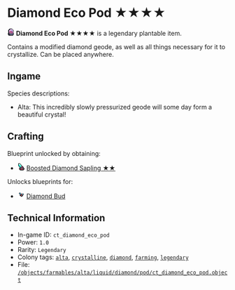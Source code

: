 # Diamond Eco Pod ★★★★

<img src="https://raw.githubusercontent.com/Ceterai/Enternia/main/objects/farmables/alta/liquid/diamond/pod/icon.png" alt="Diamond Eco Pod ★★★★ icon" loading="lazy" height=16px width="auto" /> **Diamond Eco Pod ★★★★** is a legendary plantable item.

Contains a modified diamond geode, as well as all things necessary for it to crystallize. Can be placed anywhere.

## Ingame

Species descriptions:

- Alta: This incredibly slowly pressurized geode will some day form a beautiful crystal!

## Crafting

Blueprint unlocked by obtaining:

- <img src="https://raw.githubusercontent.com/Ceterai/Enternia/main/objects/farmables/alta/liquid/diamond/boosted/icon.png" alt="Boosted Diamond Sapling ★★ icon" loading="lazy" height=16px width="auto" /> [Boosted Diamond Sapling ★★](https://ceterai.github.io/MyEnternia/Wiki/BoostedDiamondSapling)

Unlocks blueprints for:

- <img src="https://raw.githubusercontent.com/Ceterai/Enternia/main/objects/farmables/alta/liquid/diamond/icon.png" alt="Diamond Bud icon" loading="lazy" height=16px width="auto" /> [Diamond Bud](https://ceterai.github.io/MyEnternia/Wiki/DiamondBud)

## Technical Information

- In-game ID: `ct_diamond_eco_pod`
- Power: `1.0`
- Rarity: `Legendary`
- Colony tags: [`alta`](https://ceterai.github.io/MyEnternia/Wiki/Tags/Alta), [`crystalline`](https://ceterai.github.io/MyEnternia/Wiki/Tags/Crystalline), [`diamond`](https://ceterai.github.io/MyEnternia/Wiki/Tags/Diamond), [`farming`](https://ceterai.github.io/MyEnternia/Wiki/Tags/Farming), [`legendary`](https://ceterai.github.io/MyEnternia/Wiki/Tags/Legendary)
- File: [`/objects/farmables/alta/liquid/diamond/pod/ct_diamond_eco_pod.object`](https://github.com/Ceterai/Enternia/blob/main/objects/farmables/alta/liquid/diamond/pod/ct_diamond_eco_pod.object)
